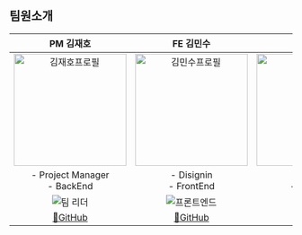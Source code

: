 ## 팀원소개 
|PM 김재호|FE 김민수|BE 박준걸|BE 전성환|
|:---:|:---:|:---:|:---:|
|<img alt="김재호프로필" src="https://avatars.githubusercontent.com/u/153428925?v=4" width="200" height="200">|<img width="200" height="200" alt="김민수프로필" src="https://avatars.githubusercontent.com/u/129649787?v=4">|<img width="200" height="200" alt="박준걸프로필" src="https://avatars.githubusercontent.com/u/116718062?v=4">|<img width="200" height="200" alt="전성환프로필" src="https://avatars.githubusercontent.com/u/79620128?v=4">|
|- Project Manager<br> - BackEnd | - Disignin<br> - FrontEnd | - Server<br> - BackEnd | - Seucurity<br> - BackEnd |
| <img alt="팀 리더" src="https://img.shields.io/badge/Team%20Leader-red"> | <img alt="프론트엔드" src="https://img.shields.io/badge/FrontEnd-yellow"> | <img alt="백엔드" src="https://img.shields.io/badge/BackEnd-brightgreen"> | <img alt="백엔드" src="https://img.shields.io/badge/BackEnd-brightgreen"> |
|[🔗GitHub](https://github.com/scorve12)|[🔗GitHub](https://github.com/computerkingminsu)|[🔗GitHub](https://github.com/jxxn92)|[🔗GitHub](https://github.com/areono)|
